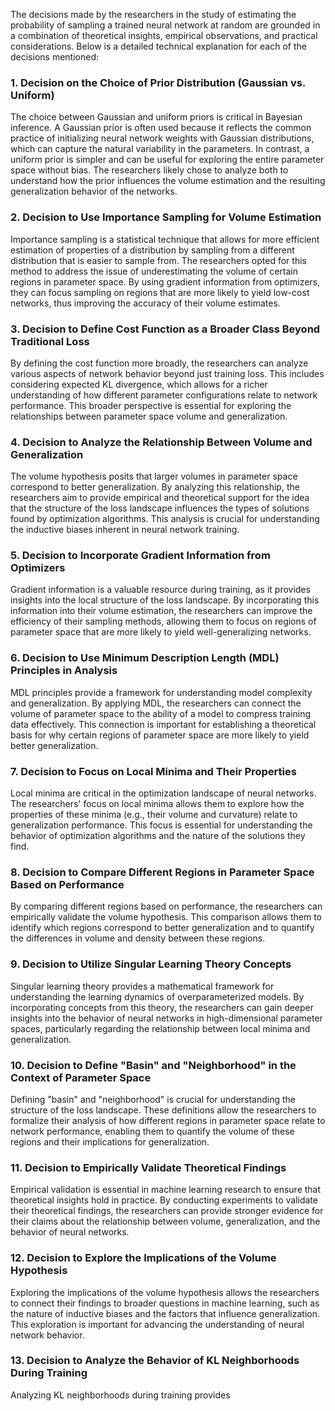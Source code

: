 The decisions made by the researchers in the study of estimating the probability of sampling a trained neural network at random are grounded in a combination of theoretical insights, empirical observations, and practical considerations. Below is a detailed technical explanation for each of the decisions mentioned:

### 1. Decision on the Choice of Prior Distribution (Gaussian vs. Uniform)
The choice between Gaussian and uniform priors is critical in Bayesian inference. A Gaussian prior is often used because it reflects the common practice of initializing neural network weights with Gaussian distributions, which can capture the natural variability in the parameters. In contrast, a uniform prior is simpler and can be useful for exploring the entire parameter space without bias. The researchers likely chose to analyze both to understand how the prior influences the volume estimation and the resulting generalization behavior of the networks.

### 2. Decision to Use Importance Sampling for Volume Estimation
Importance sampling is a statistical technique that allows for more efficient estimation of properties of a distribution by sampling from a different distribution that is easier to sample from. The researchers opted for this method to address the issue of underestimating the volume of certain regions in parameter space. By using gradient information from optimizers, they can focus sampling on regions that are more likely to yield low-cost networks, thus improving the accuracy of their volume estimates.

### 3. Decision to Define Cost Function as a Broader Class Beyond Traditional Loss
By defining the cost function more broadly, the researchers can analyze various aspects of network behavior beyond just training loss. This includes considering expected KL divergence, which allows for a richer understanding of how different parameter configurations relate to network performance. This broader perspective is essential for exploring the relationships between parameter space volume and generalization.

### 4. Decision to Analyze the Relationship Between Volume and Generalization
The volume hypothesis posits that larger volumes in parameter space correspond to better generalization. By analyzing this relationship, the researchers aim to provide empirical and theoretical support for the idea that the structure of the loss landscape influences the types of solutions found by optimization algorithms. This analysis is crucial for understanding the inductive biases inherent in neural network training.

### 5. Decision to Incorporate Gradient Information from Optimizers
Gradient information is a valuable resource during training, as it provides insights into the local structure of the loss landscape. By incorporating this information into their volume estimation, the researchers can improve the efficiency of their sampling methods, allowing them to focus on regions of parameter space that are more likely to yield well-generalizing networks.

### 6. Decision to Use Minimum Description Length (MDL) Principles in Analysis
MDL principles provide a framework for understanding model complexity and generalization. By applying MDL, the researchers can connect the volume of parameter space to the ability of a model to compress training data effectively. This connection is important for establishing a theoretical basis for why certain regions of parameter space are more likely to yield better generalization.

### 7. Decision to Focus on Local Minima and Their Properties
Local minima are critical in the optimization landscape of neural networks. The researchers' focus on local minima allows them to explore how the properties of these minima (e.g., their volume and curvature) relate to generalization performance. This focus is essential for understanding the behavior of optimization algorithms and the nature of the solutions they find.

### 8. Decision to Compare Different Regions in Parameter Space Based on Performance
By comparing different regions based on performance, the researchers can empirically validate the volume hypothesis. This comparison allows them to identify which regions correspond to better generalization and to quantify the differences in volume and density between these regions.

### 9. Decision to Utilize Singular Learning Theory Concepts
Singular learning theory provides a mathematical framework for understanding the learning dynamics of overparameterized models. By incorporating concepts from this theory, the researchers can gain deeper insights into the behavior of neural networks in high-dimensional parameter spaces, particularly regarding the relationship between local minima and generalization.

### 10. Decision to Define "Basin" and "Neighborhood" in the Context of Parameter Space
Defining "basin" and "neighborhood" is crucial for understanding the structure of the loss landscape. These definitions allow the researchers to formalize their analysis of how different regions in parameter space relate to network performance, enabling them to quantify the volume of these regions and their implications for generalization.

### 11. Decision to Empirically Validate Theoretical Findings
Empirical validation is essential in machine learning research to ensure that theoretical insights hold in practice. By conducting experiments to validate their theoretical findings, the researchers can provide stronger evidence for their claims about the relationship between volume, generalization, and the behavior of neural networks.

### 12. Decision to Explore the Implications of the Volume Hypothesis
Exploring the implications of the volume hypothesis allows the researchers to connect their findings to broader questions in machine learning, such as the nature of inductive biases and the factors that influence generalization. This exploration is important for advancing the understanding of neural network behavior.

### 13. Decision to Analyze the Behavior of KL Neighborhoods During Training
Analyzing KL neighborhoods during training provides